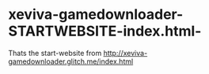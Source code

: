 # xeviva-gamedownloader-STARTWEBSITE-index.html-
Thats the start-website from http://xeviva-gamedownloader.glitch.me/index.html

